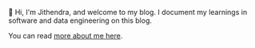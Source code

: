 👋 Hi, I'm Jithendra, and welcome to my blog. I document my learnings in software and data engineering on this blog.

You can read [more about me here](https://jithendray.github.io/about.html).